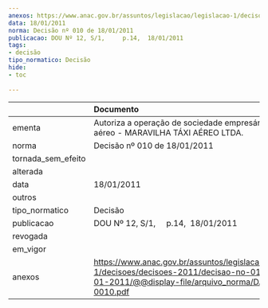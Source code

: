 ```yaml
---
anexos: https://www.anac.gov.br/assuntos/legislacao/legislacao-1/decisoes/decisoes-2011/decisao-no-010-de-18-01-2011/@@display-file/arquivo_norma/DA2011-0010.pdf
data: 18/01/2011
norma: Decisão nº 010 de 18/01/2011
publicacao: DOU Nº 12, S/1,     p.14,  18/01/2011
tags:
- decisão
tipo_normatico: Decisão
hide: 
- toc 
 
---
```


|                    | Documento                                                                                                                                                 |
|:-------------------|:----------------------------------------------------------------------------------------------------------------------------------------------------------|
| ementa             | Autoriza a operação de sociedade empresária de táxi aéreo - MARAVILHA TÁXI AÉREO LTDA.                                                                    |
| norma              | Decisão nº 010 de 18/01/2011                                                                                                                              |
| tornada_sem_efeito |                                                                                                                                                           |
| alterada           |                                                                                                                                                           |
| data               | 18/01/2011                                                                                                                                                |
| outros             |                                                                                                                                                           |
| tipo_normatico     | Decisão                                                                                                                                                   |
| publicacao         | DOU Nº 12, S/1,     p.14,  18/01/2011                                                                                                                     |
| revogada           |                                                                                                                                                           |
| em_vigor           |                                                                                                                                                           |
| anexos             | https://www.anac.gov.br/assuntos/legislacao/legislacao-1/decisoes/decisoes-2011/decisao-no-010-de-18-01-2011/@@display-file/arquivo_norma/DA2011-0010.pdf |